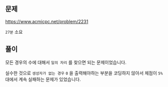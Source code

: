 ## 문제

https://www.acmicpc.net/problem/2231

`27분` 소요

## 풀이

모든 경우의 수에 대해서 `일의 자리` 를 찾으면 되는 문제이었습니다.

실수한 것으로 `생성자가 없는 경우` `0` 을 출력해야하는 부분을 코딩하지 않아서 체점이 `5%` 대에서 계속 실패하는 문제가 있었습니다.
